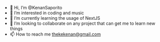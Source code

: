 - 👋 Hi, I’m @KenanSaporito
- 👀 I’m interested in coding and music
- 🌱 I’m currently learning the usage of NextJS
- 💞️ I’m looking to collaborate on any project that can get me to learn new things
- 📫 How to reach me thekekenan@gmail.com

<!---
KenanSaporito/KenanSaporito is a ✨ special ✨ repository because its `README.md` (this file) appears on your GitHub profile.
You can click the Preview link to take a look at your changes.
--->
